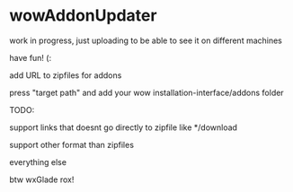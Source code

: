 # wowAddonUpdater
work in progress, just uploading to be able to see it on different machines

have fun! (:

add URL to zipfiles for addons

press "target path" and add your wow installation-interface/addons folder

TODO:

support links that doesnt go directly to zipfile like */download

support other format than zipfiles

everything else

btw wxGlade rox!
